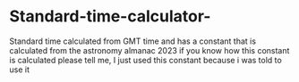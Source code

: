 # Standard-time-calculator-
Standard time calculated from GMT time and has a constant that is calculated from the astronomy almanac 2023 if you know how this constant is calculated please tell me, I just used this constant because i was told to use it 
